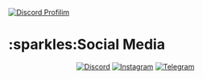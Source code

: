 [![Discord Profilim](https://lanyard.cnrad.dev/api/747991566085521428)](https://discord.com/users/747991566085521428)
<h1>:sparkles:Social Media</h1>
<div align="center">
<a href="https://discord.com/users/747991566085521428"target="blank_"><img alt="Discord"src="https://img.shields.io/badge/Discord-000?style=for-the-badge&logo=discord&logoColor=white"></a>
<a href="https://instagram.com/wintey.xd"target="blank_"><img alt="Instagram"src="https://img.shields.io/badge/Instagram-000?style=for-the-badge&logo=instagram&logoColor=purple"></a>
<a href="https://t.me/warexd"target="blank_"><img  alt="Telegram"src="https://img.shields.io/badge/Telegram-000?style=for-the-badge&logo=telegram&logoColor=blue"></a>
</div>

